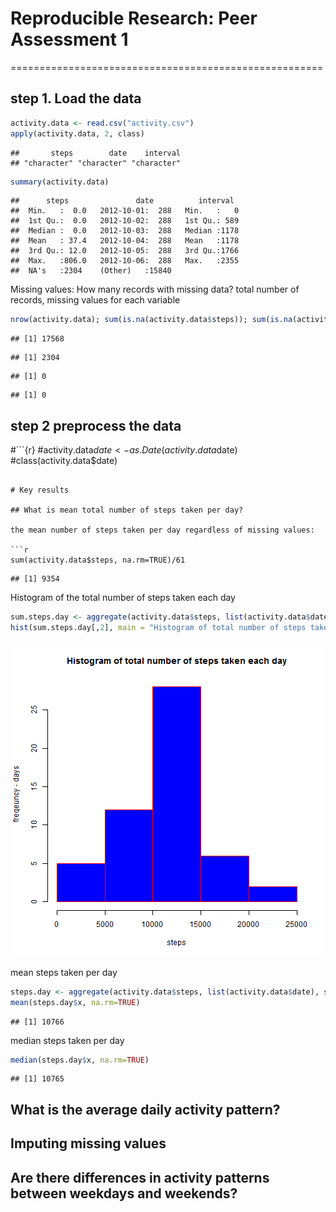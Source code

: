 # Reproducible Research: Peer Assessment 1
======================================================

## step 1. Load the data 


```r
activity.data <- read.csv("activity.csv")
apply(activity.data, 2, class)
```

```
##       steps        date    interval 
## "character" "character" "character"
```

```r
summary(activity.data)
```

```
##      steps               date          interval   
##  Min.   :  0.0   2012-10-01:  288   Min.   :   0  
##  1st Qu.:  0.0   2012-10-02:  288   1st Qu.: 589  
##  Median :  0.0   2012-10-03:  288   Median :1178  
##  Mean   : 37.4   2012-10-04:  288   Mean   :1178  
##  3rd Qu.: 12.0   2012-10-05:  288   3rd Qu.:1766  
##  Max.   :806.0   2012-10-06:  288   Max.   :2355  
##  NA's   :2304    (Other)   :15840
```

Missing values: How many records with missing data?
total number of records, missing values for each variable

```r
nrow(activity.data); sum(is.na(activity.data$steps)); sum(is.na(activity.data$date)); sum(is.na(activity.data$interval))
```

```
## [1] 17568
```

```
## [1] 2304
```

```
## [1] 0
```

```
## [1] 0
```

## step 2 preprocess the data

#```{r}
#activity.data$date <- as.Date(activity.data$date)
#class(activity.data$date)
```

# Key results

## What is mean total number of steps taken per day?

the mean number of steps taken per day regardless of missing values:

```r
sum(activity.data$steps, na.rm=TRUE)/61
```

```
## [1] 9354
```
Histogram of the total number of steps taken each day

```r
sum.steps.day <- aggregate(activity.data$steps, list(activity.data$date), sum)
hist(sum.steps.day[,2], main = "Histogram of total number of steps taken each day", xlab = "steps", ylab = "freqeuncy - days", border = "red", col = "blue", )
```

![plot of chunk unnamed-chunk-4](figure/unnamed-chunk-4.png) 

mean steps taken per day

```r
steps.day <- aggregate(activity.data$steps, list(activity.data$date), sum)
mean(steps.day$x, na.rm=TRUE)
```

```
## [1] 10766
```
median steps taken per day

```r
median(steps.day$x, na.rm=TRUE)
```

```
## [1] 10765
```


## What is the average daily activity pattern?



## Imputing missing values



## Are there differences in activity patterns between weekdays and weekends?
